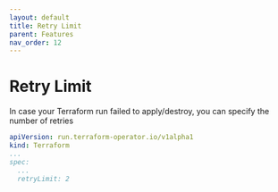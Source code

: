 ```yaml
---
layout: default
title: Retry Limit
parent: Features
nav_order: 12
---
```


# Retry Limit
In case your Terraform run failed to apply/destroy, you can specify the number of retries

```yaml
apiVersion: run.terraform-operator.io/v1alpha1
kind: Terraform
...
spec:
  ...
  retryLimit: 2
```
